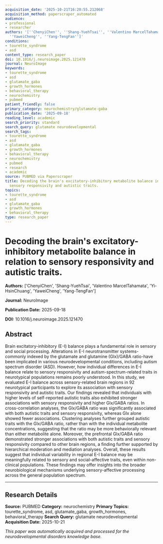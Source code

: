 ```yaml
---
acquisition_date: '2025-10-21T16:20:55.212068'
acquisition_method: paperscraper_automated
audience:
- professional
- researcher
authors: '[''ChenyiChen'', ''Shang-YuehTsai'', ''Valentino MarcelTahamata'', ''Yi-HsinChuang'',
  ''YaweiCheng'', ''Yang-TengFan'']'
conditions:
- tourette_syndrome
- asd
content_type: research_paper
doi: 10.1016/j.neuroimage.2025.121470
journal: NeuroImage
keywords:
- tourette_syndrome
- asd
- glutamate_gaba
- growth_hormones
- behavioral_therapy
- neurochemistry
- pubmed
patient_friendly: false
primary_category: neurochemistry/glutamate-gaba
publication_date: '2025-09-18'
reading_level: academic
search_priority: standard
search_query: glutamate neurodevelopmental
search_tags:
- tourette_syndrome
- asd
- glutamate_gaba
- growth_hormones
- behavioral_therapy
- neurochemistry
- pubmed
- research
- academic
source: PUBMED via Paperscraper
title: Decoding the brain's excitatory-inhibitory metabolite balance in relation to
  sensory responsivity and autistic traits.
topics:
- tourette_syndrome
- asd
- glutamate_gaba
- growth_hormones
- behavioral_therapy
type: research_paper
---
```


# Decoding the brain's excitatory-inhibitory metabolite balance in relation to sensory responsivity and autistic traits.

**Authors:** ['ChenyiChen', 'Shang-YuehTsai', 'Valentino MarcelTahamata', 'Yi-HsinChuang', 'YaweiCheng', 'Yang-TengFan']

**Journal:** NeuroImage

**Publication Date:** 2025-09-18

**DOI:** 10.1016/j.neuroimage.2025.121470

## Abstract

Brain excitatory-inhibitory (E-I) balance plays a fundamental role in sensory and social processing. Alterations in E-I neurotransmitter systems-commonly indexed by the glutamate and glutamine (Glx)/GABA ratio-have been implicated in various neurodevelopmental conditions, including autism spectrum disorder (ASD). However, how individual differences in E-I balance relate to sensory responsivity and autism-spectrum-related traits in neurotypical populations remains poorly understood. In this study, we evaluated E-I balance across sensory-related brain regions in 92 neurotypical participants to explore its association with sensory responsivity and autistic traits. Our findings revealed that individuals with higher levels of self-reported autistic traits also exhibited stronger associations with sensory responsivity and higher Glx/GABA ratios. In cross-correlation analyses, the Glx/GABA ratio was significantly associated with both autistic traits and sensory responsivity, whereas Glx alone showed fewer associations. Clustering analyses further grouped autistic traits with the Glx/GABA ratio, rather than with the individual metabolite concentrations, suggesting that the ratio may be more behaviorally relevant than either metabolite alone. Moreover, the prefrontal Glx/GABA ratio demonstrated stronger associations with both autistic traits and sensory responsivity compared to other brain regions, a finding further supported by hierarchical moderation and mediation analyses. Overall, these results suggest that individual variability in regional E-I balance may be meaningfully related to sensory and social-affective traits, even within non-clinical populations. These findings may offer insights into the broader neurobiological mechanisms underlying sensory-affective processing across the general population spectrum.

---

## Research Details

**Source:** PUBMED
**Category:** neurochemistry
**Primary Topics:** tourette_syndrome, asd, glutamate_gaba, growth_hormones, behavioral_therapy
**Search Query:** glutamate neurodevelopmental
**Acquisition Date:** 2025-10-21

*This paper was automatically acquired and processed for the neurodevelopmental disorders knowledge base.*

